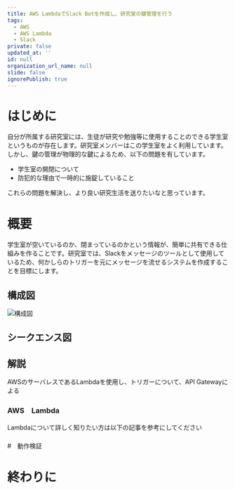 ```yaml
---
title: AWS LambdaでSlack Botを作成し、研究室の鍵管理を行う
tags:
  - AWS
  - AWS Lambda
  - Slack
private: false
updated_at: ''
id: null
organization_url_name: null
slide: false
ignorePublish: true
---
```

# はじめに

自分が所属する研究室には、生徒が研究や勉強等に使用することのできる学生室というものが存在します。研究室メンバーはこの学生室をよく利用しています。しかし、鍵の管理が物理的な鍵によるため、以下の問題を有しています。

- 学生室の開閉について
- 防犯的な理由で一時的に施錠していること

これらの問題を解決し、より良い研究生活を送りたいなと思っています。

# 概要
学生室が空いているのか、閉まっているのかという情報が、簡単に共有できる仕組みを作ることです。研究室では、Slackをメッセージのツールとして使用しているため、何かしらのトリガーを元にメッセージを流せるシステムを作成することを目標にします。

## 構成図

<!-- ここにDraw.ioで作成された構成図を添付 -->
![構成図](https://github.com/ShotaArima/qiita/assets/130956497/5187debc-3daf-420b-a80e-f8261cf69fc2)


## シークエンス図

<!-- ここにデータベースを参照するシークエンスを添付 -->

## 解説
AWSのサーバレスであるLambdaを使用し、トリガーについて、API Gatewayによる

### AWS　Lambda
Lambdaについて詳しく知りたい方は以下の記事を参考にしてください




### 



#　動作検証


# 終わりに
